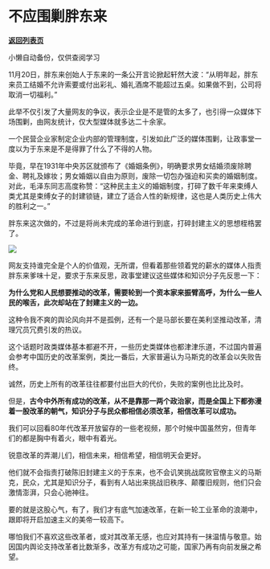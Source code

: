# 不应围剿胖东来

[**返回列表页**](/gzh/政事堂2019)

小懒自动备份，仅供查阅学习

11月20日，胖东来创始人于东来的一条公开言论掀起轩然大波：“从明年起，胖东来员工结婚不允许索要或付出彩礼、婚礼酒席不能超过五桌。如果做不到，公司将取消一切福利。”

此举不仅引发了大量网友的争议，表示企业是不是管的太多了，也引得一众媒体下场围剿，由网友统计，仅大型媒体就多达二十余家。

一个民营企业家制定企业内部的管理制度，引发如此广泛的媒体围剿，让政事堂一度以为于东来是不是得罪了什么了不得的人物。

毕竟，早在1931年中央苏区就颁布了《婚姻条例》，明确要求男女结婚须废除聘金、聘礼及嫁妆；男女婚姻以自由为原则，废除一切包办强迫和买卖的婚姻制度。对此，毛泽东同志高度称赞：“这种民主主义的婚姻制度，打碎了数千年来束缚人类尤其是束缚女子的封建锁链，建立了适合人性的新规律，这也是人类历史上伟大的胜利之一。”

胖东来这次做的，不过是将尚未完成的革命进行到底，打碎封建主义的思想桎梏罢了。

![](https://mmbiz.qpic.cn/mmbiz_jpg/rxhS23yu8cM3E8sbIFZ7K3rsOHYYxk8Qemzib71MOwN3MGE3EtGPNmROX3UMzk2icCFr5lFMt8qgQ4DgL3lM771w/640?wx_fmt=jpeg&from;=appmsg)

网友支持谁完全是个人的价值观，无所谓，但看着那些领着党的薪水的媒体人指责胖东来爹味十足，要求于东来反思，政事堂建议这些媒体和知识分子先反思一下：

**为什么党和人民想要推动的改革，需要轮到一个资本家来振臂高呼，为什么一些人民的喉舌，此次却站在了封建主义的一边。**

这种令我不爽的舆论风向并不是孤例，还有一个是马部长要在美利坚推动改革，清理冗员冗费引发的热议。

这个话题时政类媒体基本都避不开，一些历史类媒体也都津津乐道，不过国内普遍会参考中国历史的改革案例，类比一番后，大家普遍认为马斯克的改革会以失败告终。

诚然，历史上所有的改革往往都要付出巨大的代价，失败的案例也比比及时。

但是，**古今中外所有成功的改革，从不是靠那一两个政治家，而是全国上下都弥漫着一股改革的朝气，知识分子与民众都相信必须改革，相信改革可以成功。**

我们可以回看80年代改革开放留存的一些老视频，那个时候中国虽然穷，但青年们的都是胸中有着火，眼中有着光。

锐意改革的弄潮儿们，相信未来，相信希望，相信明天会更好。

他们就不会指责打破陈旧封建主义的于东来，也不会讥笑挑战腐败官僚主义的马斯克，民众，尤其是知识分子，看到有人站出来挑战旧秩序、颠覆旧规则，他们只会激情澎湃，只会心驰神往。

要的就是这股心气，有了，我们才有底气加速改革，在新一轮工业革命的浪潮中，跟即将开启加速主义的美帝一较高下。  

哪怕我们不喜欢这些改革者，或对其改革无感，也应对其持有一抹温情与敬意。始因国内舆论支持改革者比数渐多，改革方有成功之可能，国家乃再有向前发展之希望。  

